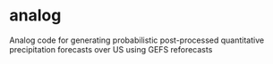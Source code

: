 # analog
Analog code for generating probabilistic post-processed quantitative precipitation forecasts over US using GEFS reforecasts
